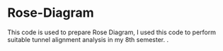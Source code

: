 # Rose-Diagram
This code is used to prepare Rose Diagram, I used this code to perform suitable tunnel alignment analysis in my 8th semester. .
